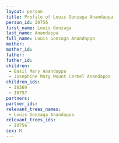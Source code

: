 ```yaml
---
layout: person
title: Profile of Louis Gonzaga Anandappa
person_id: I0756
first_name: Louis Gonzaga
last_name: Anandappa
full_name: Louis Gonzaga Anandappa
mother: 
mother_id: 
father: 
father_id: 
children:
 - Basil Mary Anandappa
 - Josephine Mary Mount Carmel Anandappa
children_ids:
 - I0369
 - I0757
partners:
partner_ids:
relevant_trees_names:
 - Louis Gonzaga Anandappa
relevant_trees_ids:
 - I0756
sex: M
---
```


